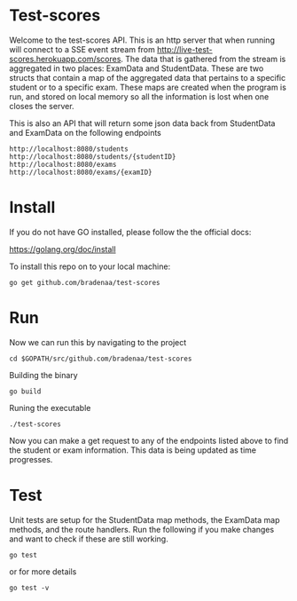 # Test-scores
Welcome to the test-scores API. This is an http server that when running will connect to a SSE event stream from http://live-test-scores.herokuapp.com/scores. The data that is gathered from the stream is aggregated in two places: ExamData and StudentData. These are two structs that contain a map of the aggregated data that pertains to a specific student or to a specific exam. These maps are created when the program is run, and stored on local memory so all the information is lost when one closes the server.

This is also an API that will return some json data back from StudentData and ExamData on the following endpoints

```
http://localhost:8080/students
http://localhost:8080/students/{studentID}
http://localhost:8080/exams
http://localhost:8080/exams/{examID}
```

# Install

If you do not have GO installed, please follow the the official docs:

https://golang.org/doc/install

To install this repo on to your local machine:

``` go get github.com/bradenaa/test-scores ```

# Run

Now we can run this by navigating to the project

``` cd $GOPATH/src/github.com/bradenaa/test-scores ```

Building the binary

``` go build ```

Runing the executable

``` ./test-scores ```

Now you can make a get request to any of the endpoints listed above to find the student or exam information. This data is being updated as time progresses.

# Test

Unit tests are setup for the StudentData map methods, the ExamData map methods, and the route handlers. Run the following if you make changes and want to check if these are still working.

```go test```

or for more details

```go test -v```